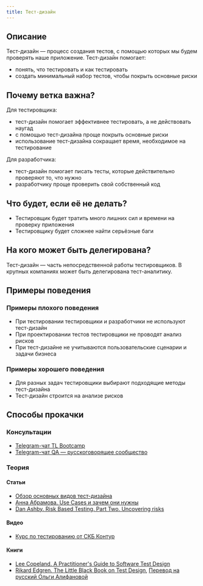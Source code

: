 ```yaml
---
title: Тест-дизайн
---
```

## Описание
Тест-дизайн — процесс создания тестов, с помощью которых мы будем проверять наше приложение. Тест-дизайн помогает:
- понять, что тестировать и как тестировать
- создать минимальный набор тестов, чтобы покрыть основные риски

## Почему ветка важна?
Для тестировщика:
- тест-дизайн помогает эффективнее тестировать, а не действовать наугад
- с помощью тест-дизайна проще покрыть основные риски
- использование тест-дизайна сокращает время, необходимое на тестирование

Для разработчика:
- тест-дизайн помогает писать тесты, которые действительно проверяют то, что нужно
- разработчику проще проверить свой собственный код

## Что будет, если её не делать?
- Тестировщик будет тратить много лишних сил и времени на проверку приложения
- Тестировщику будет сложнее найти серьёзные баги

## На кого может быть делегирована?
Тест-дизайн — часть непосредственной работы тестировщиков. В крупных компаниях может быть делегирована тест-аналитику.

## Примеры поведения
### Примеры плохого поведения
- При тестировании тестировщики и разработчики не используют тест-дизайн
- При проектировании тестов тестировщики не проводят анализ рисков
- При тест-дизайне не учитываются пользовательские сценарии и задачи бизнеса

### Примеры хорошего поведения
- Для разных задач тестировщики выбирают подходящие методы тест-дизайна
- Тест-дизайн строится на анализе рисков

## Способы прокачки

### Консультации
- [Telegram-чат TL Bootcamp](https://tlinks.run/tlbootcamp)
- [Telegram-чат QA — русскоговорящее сообщество](https://t.me/qa_ru)

### Теория
#### Статьи
<!-- yaspeller ignore:start -->
- [Обзор основных видов тест-дизайна](https://sysgears.com/articles/test-design-techniques-overview)
- [Анна Абрамова. Use Cases и зачем они нужны](https://systems.education/use-case)
- [Dan Ashby. Risk Based Testing. Part Two. Uncovering risks](https://danashby.co.uk/2019/05/02/risk-based-testing-part-two-uncovering-risks)
<!-- yaspeller ignore:start -->

#### Видео
- [Курс по тестированию от СКБ Контур](https://ulearn.me/course/testing/dd4f8ab2-1271-48ed-854d-7a3b2873e7a7)

#### Книги
<!-- yaspeller ignore:start -->
- [Lee Copeland. A Practitioner's Guide to Software Test Design](https://www.amazon.com/Practitioners-Guide-Software-Test-Design/dp/158053791X)
- [Rikard Edgren. The Little Black Book on Test Design](https://www.thetesteye.com/papers/TheLittleBlackBookOnTestDesign.pdf), [Перевод на русский Ольги Алифановой](https://software-testing.ru/images//stories/library/littleblackbookontestdesign.pdf)
<!-- yaspeller ignore:end -->
